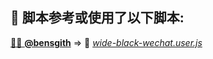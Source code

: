 <!---->
<!--AUTHORS-->
## 💖 脚本参考或使用了以下脚本:

<!--AUTHORS-END-->
<!--OTHERS-->
[🧑‍💻 **@bensgith**](https://github.com/bensgith) ⇒ 📜 _[wide-black-wechat.user.js](https://github.com/bensgith/userscripts/blob/main/wide-black-wechat.user.js)_
<!--OTHERS-END-->
